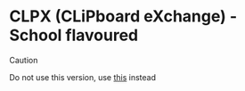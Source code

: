 # CLPX (CLiPboard eXchange) - School flavoured

> [!CAUTION]  
> Do not use this version, use [this](https://github.com/starstalker9160/CLPX/tree/main) instead
